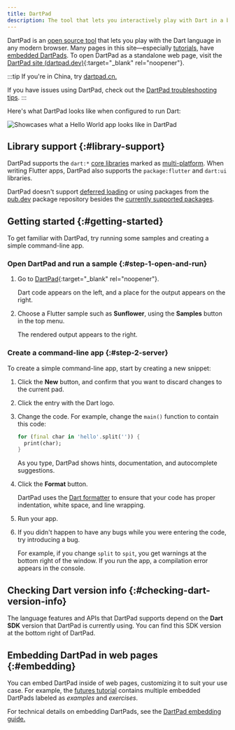 ```yaml
---
title: DartPad
description: The tool that lets you interactively play with Dart in a browser.
---
```


DartPad is an [open source tool]({{site.repo.dart.org}}/dart-pad)
that lets you play with the Dart language in any modern browser.
Many pages in this site—especially [tutorials](/tutorials), have
[embedded DartPads](#embedding).
To open DartPad as a standalone web page, visit 
the [DartPad site (dartpad.dev)][DartPad]{:target="_blank" rel="noopener"}.

:::tip
If you're in China, try [dartpad.cn.](https://dartpad.cn)

If you have issues using DartPad, check out the
[DartPad troubleshooting tips](/tools/dartpad/troubleshoot).
:::

Here's what DartPad looks like when configured to run Dart:

<img 
   src="/assets/img/dartpad-hello.png" 
   alt="Showcases what a Hello World app looks like in DartPad">


## Library support {:#library-support}

DartPad supports the `dart:*` [core libraries](/libraries) marked
as [multi-platform][].
When writing Flutter apps, DartPad also supports
the `package:flutter` and `dart:ui` libraries.

DartPad doesn't support [deferred loading][] 
or using packages from the [pub.dev]({{site.pub}}) package repository
besides the [currently supported packages][].

[multi-platform]: /libraries#multi-platform-libraries
[currently supported packages]: {{site.repo.dart.org}}/dart-pad/wiki/Package-and-plugin-support#currently-supported-packages

## Getting started {:#getting-started}

To get familiar with DartPad,
try running some samples and creating a simple command-line app.


### Open DartPad and run a sample {:#step-1-open-and-run}

1. Go to [DartPad][]{:target="_blank" rel="noopener"}.  
   
   Dart code appears on the left, and 
   a place for the output appears on the right.

2. Choose a Flutter sample such as **Sunflower**, 
   using the **Samples** button in the top menu. 
   
   The rendered output appears to the right.


### Create a command-line app {:#step-2-server}

To create a simple command-line app,
start by creating a new snippet:

1. Click the **New** button,
   and confirm that you want to discard changes to the current pad.

2. Click the entry with the Dart logo.

3. Change the code. For example, change the `main()` function
   to contain this code:  

   ```dart
   for (final char in 'hello'.split('')) {
     print(char);
   }
   ``` 
   
   As you type, DartPad shows hints, documentation,
   and autocomplete suggestions.

4. Click the **Format** button.  
   
   DartPad uses the [Dart formatter](/tools/dart-format)
   to ensure that your code has proper indentation, white space,
   and line wrapping.

5. Run your app.

6. If you didn't happen to have any bugs while you were entering the code,
   try introducing a bug.  

   For example, if you change `split` to `spit`,
   you get warnings at the bottom right of the window.
   If you run the app, a compilation error appears in the console.


## Checking Dart version info {:#checking-dart-version-info}

The language features and APIs that DartPad supports depend on the
**Dart SDK** version that DartPad is currently using.
You can find this SDK version at the bottom right of DartPad.

## Embedding DartPad in web pages {:#embedding}

You can embed DartPad inside of web pages,
customizing it to suit your use case.
For example, the [futures tutorial][]
contains multiple embedded DartPads
labeled as _examples_ and _exercises_.

For technical details on embedding DartPads, see the
[DartPad embedding guide.][]

[DartPad]: {{site.dartpad}}
[DartPad embedding guide.]: {{site.repo.dart.org}}/dart-pad/wiki/Embedding-Guide
[deferred loading]: /language/libraries#lazily-loading-a-library
[futures tutorial]: /libraries/async/async-await